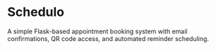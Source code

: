 # Schedulo
 A simple Flask-based appointment booking system with email confirmations, QR code access, and automated reminder scheduling.
